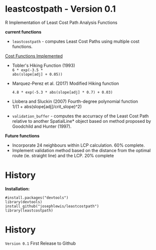 # leastcostpath - Version 0.1

R Implementation of Least Cost Path Analysis Functions

<b>current functions</b>
* <code>leastcostpath</code> - computes Least Cost Paths using multiple cost functions.</b>

<u>Cost Functions Implemented</u><br />

* Tobler's Hiking Function (1993)</b><br /> 
<code>6 * exp(-3.5 * abs(slope[adj] + 0.05))</code><br />


* Marquez-Perez et al. (2017) Modified Hiking function<br />
<code> 4.8 * exp(-5.3 * abs(slope[adj] * 0.7) + 0.03)</code><br />

* Llobera and Sluckin (2007) Fourth-degree polynomial function<br /> 
1/(1 + abs(slope[adj]/crit_slope)^2)<br />
  
  

* <code>validation_buffer</code> - computes the accurracy of the Least Cost Path relative to another SpatialLine* object based on method proposed by Goodchild and Hunter (1997).

<b> Future functions</b>
* Incorporate 24 neighbours within LCP calculation. 60% complete.
* Implement validation method based on the distance from the optimal route (ie. straight line) and the LCP. 20% complete

# History

<b>Installation:</b>

<code>#install.packages("devtools")</code><br />
<code>library(devtools)</code><br />
<code>install_github("josephlewis/leastcostpath")</code><br />
<code>library(leastcostpath)</code>

# History

<code>Version 0.1</code> First Release to Github

